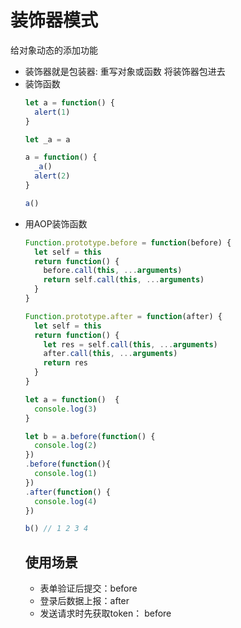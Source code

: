 # 装饰器模式
给对象动态的添加功能
- 装饰器就是包装器: 重写对象或函数 将装饰器包进去
- 装饰函数
  ```js
  let a = function() {
    alert(1)
  }

  let _a = a

  a = function() {
    _a()
    alert(2)
  }

  a()
  ```
- 用AOP装饰函数
  ```js
  Function.prototype.before = function(before) {
    let self = this
    return function() {
      before.call(this, ...arguments)
      return self.call(this, ...arguments)
    }
  }

  Function.prototype.after = function(after) {
    let self = this
    return function() {
      let res = self.call(this, ...arguments)
      after.call(this, ...arguments)
      return res
    }
  }

  let a = function()  {
    console.log(3)
  }

  let b = a.before(function() {
    console.log(2)
  })
  .before(function(){
    console.log(1)
  })
  .after(function() {
    console.log(4)
  })

  b() // 1 2 3 4

  ```
  ## 使用场景
  - 表单验证后提交：before
  - 登录后数据上报：after
  - 发送请求时先获取token： before
